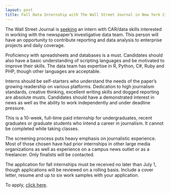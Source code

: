 ```yaml
---
layout: post
title: Fall Data Internship with The Wall Street Journal in New York City
---
```

The Wall Street Journal is [seeking](https://t.co/B7OirKfOwa) an intern with CAR/data skills interested in working with the newspaper’s investigative data team. This person will have an opportunity to contribute reporting and data analysis to enterprise projects and daily coverage.
 
Proficiency with spreadsheets and databases is a must. Candidates should also have a basic understanding of scripting languages and be motivated to improve their skills. The data team has expertise in R, Python, C#, Ruby and PHP, though other languages are acceptable.
 
Interns should be self-starters who understand the needs of the paper’s growing readership on various platforms. Dedication to high journalism standards, creative thinking, excellent writing skills and dogged reporting are absolute musts. Candidates should have a demonstrated interest in news as well as the ability to work independently and under deadline pressure.

This is a 10-week, full-time paid internship for undergraduates, recent graduates or graduate students who intend a career in journalism. It cannot be completed while taking classes.

The screening process puts heavy emphasis on journalistic experience. Most of those chosen have had prior internships in other large media organizations as well as experience on a campus news outlet or as a freelancer. Only finalists will be contacted.
 
The application for fall internships must be received no later than July 1, though applications will be reviewed on a rolling basis. Include a cover letter, resume and up to six work samples with your application.

To apply, [click here](https://t.co/B7OirKfOwa).